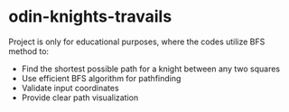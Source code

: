# odin-knights-travails

Project is only for educational purposes, where the codes utilize BFS method to:
- Find the shortest possible path for a knight between any two squares
- Use efficient BFS algorithm for pathfinding
- Validate input coordinates
- Provide clear path visualization